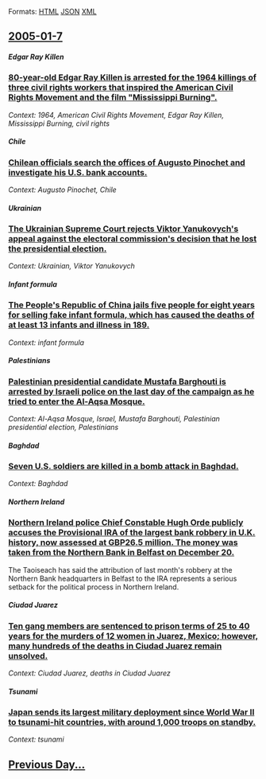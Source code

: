 
Formats: [HTML](2005/01/7/index.html)  [JSON](2005/01/7/index.json)  [XML](2005/01/7/index.xml)  

## [2005-01-7](/news/2005/01/7/index.md)

##### Edgar Ray Killen
### [ 80-year-old Edgar Ray Killen is arrested for the 1964 killings of three civil rights workers that inspired the American Civil Rights Movement and the film "Mississippi Burning". ](/news/2005/01/7/80-year-old-edgar-ray-killen-is-arrested-for-the-1964-killings-of-three-civil-rights-workers-that-inspired-the-american-civil-rights-moveme.md)
_Context: 1964, American Civil Rights Movement, Edgar Ray Killen, Mississippi Burning, civil rights_

##### Chile
### [ Chilean officials search the offices of Augusto Pinochet and investigate his U.S. bank accounts. ](/news/2005/01/7/chilean-officials-search-the-offices-of-augusto-pinochet-and-investigate-his-u-s-bank-accounts.md)
_Context: Augusto Pinochet, Chile_

##### Ukrainian
### [ The Ukrainian Supreme Court rejects Viktor Yanukovych's appeal against the electoral commission's decision that he lost the presidential election. ](/news/2005/01/7/the-ukrainian-supreme-court-rejects-viktor-yanukovych-s-appeal-against-the-electoral-commission-s-decision-that-he-lost-the-presidential-el.md)
_Context: Ukrainian, Viktor Yanukovych_

##### Infant formula
### [ The People's Republic of China jails five people for eight years for selling fake infant formula, which has caused the deaths of at least 13 infants and illness in 189. ](/news/2005/01/7/the-people-s-republic-of-china-jails-five-people-for-eight-years-for-selling-fake-infant-formula-which-has-caused-the-deaths-of-at-least-1.md)
_Context: infant formula_

##### Palestinians
### [ Palestinian presidential candidate Mustafa Barghouti is arrested by Israeli police on the last day of the campaign as he tried to enter the Al-Aqsa Mosque. ](/news/2005/01/7/palestinian-presidential-candidate-mustafa-barghouti-is-arrested-by-israeli-police-on-the-last-day-of-the-campaign-as-he-tried-to-enter-the.md)
_Context: Al-Aqsa Mosque, Israel, Mustafa Barghouti, Palestinian presidential election, Palestinians_

##### Baghdad
### [ Seven U.S. soldiers are killed in a bomb attack in Baghdad. ](/news/2005/01/7/seven-u-s-soldiers-are-killed-in-a-bomb-attack-in-baghdad.md)
_Context: Baghdad_

##### Northern Ireland
### [ Northern Ireland police Chief Constable Hugh Orde publicly accuses the Provisional IRA of the largest bank robbery in U.K. history, now assessed at GBP26.5 million. The money was taken from the Northern Bank in Belfast on December 20. ](/news/2005/01/7/northern-ireland-police-chief-constable-hugh-orde-publicly-accuses-the-provisional-ira-of-the-largest-bank-robbery-in-u-k-history-now-ass.md)
The Taoiseach has said the attribution of last month&#39;s robbery at the Northern Bank headquarters in Belfast to the IRA represents a serious setback for the political process in Northern Ireland.

##### Ciudad Juarez
### [ Ten gang members are sentenced to prison terms of 25 to 40 years for the murders of 12 women in Juarez, Mexico; however, many hundreds of the deaths in Ciudad Juarez remain unsolved. ](/news/2005/01/7/ten-gang-members-are-sentenced-to-prison-terms-of-25-to-40-years-for-the-murders-of-12-women-in-jua-rez-mexico-however-many-hundreds-of.md)
_Context: Ciudad Juarez, deaths in Ciudad Juarez_

##### Tsunami
### [ Japan sends its largest military deployment since World War II to tsunami-hit countries, with around 1,000 troops on standby. ](/news/2005/01/7/japan-sends-its-largest-military-deployment-since-world-war-ii-to-tsunami-hit-countries-with-around-1-000-troops-on-standby.md)
_Context: tsunami_

## [Previous Day...](/news/2005/01/6/index.md)

